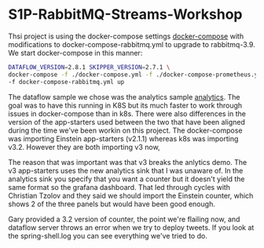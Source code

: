 # S1P-RabbitMQ-Streams-Workshop

Thsi project is using the docker-compose settings [docker-compose](https://dataflow.spring.io/docs/installation/local/docker/) with
modifications to docker-compose-rabbitmq.yml to upgrade to rabbitmq-3.9.  We start docker-compose in this manner:

```bash
DATAFLOW_VERSION=2.8.1 SKIPPER_VERSION=2.7.1 \
docker-compose -f ./docker-compose.yml -f ./docker-compose-prometheus.yml \
-f docker-compose-rabbitmq.yml up
```

The dataflow sample we chose was the analytics sample
[analytics](https://docs.spring.io/spring-cloud-dataflow-samples/docs/current/reference/htmlsingle/#_analytics). The goal was to
have this running in K8S but its much faster to work through issues in docker-compose than in k8s. There were also differences
in the version of the app-starters used between the two that have been aligned during the time we've been workin on this project.
The docker-compose was importing Einstein app-starters (v2.1.1) whereas k8s was importing v3.2.  However they are both importing v3
now,

The reason that was important was that v3 breaks the anlytics demo.  The v3 app-starters uses the new analytics sink that
I was unaware of.  In the analytics sink you specify that you want a counter but it doesn't yield the same format so the
grafana dashboard.  That led through cycles with Christian Tzolov and they said we should import the Einstein counter, which
shows 2 of the three panels but would have been good enough.

Gary provided a 3.2 version of counter, the point we're flailing now, and dataflow server throws an error when we try to deploy
tweets.  If you look at the spring-shell.log you can see everything we've tried to do. 


